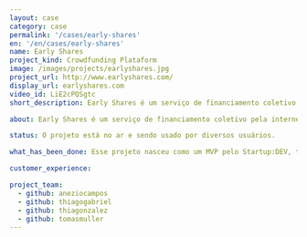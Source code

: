 ```yaml
---
layout: case
category: case
permalink: '/cases/early-shares'
en: '/en/cases/early-shares'
name: Early Shares
project_kind: Crowdfunding Plataform
image: /images/projects/earlyshares.jpg
project_url: http://www.earlyshares.com/
display_url: earlyshares.com
video_id: LiE2cPQSgtc
short_description: Early Shares é um serviço de financiamento coletivo pela internet que conecta empresários que procuram vender participações do seu negócio com pessoas que querem se transformar em investidor.

about: Early Shares é um serviço de financiamento coletivo pela internet que conecta empresários que procuram vender participações do seu negócio com pessoas que querem se transformar em investidor.

status: O projeto está no ar e sendo usado por diversos usuários.

what_has_been_done: Esse projeto nasceu como um MVP pelo Startup:DEV, teve seu desenvolvimento continuado, e hoje está concluído. É um bom exemplo de alguém que lançou sua ideia com a gente e escolheu manter seu projeto nas mãos dos nossos profissionais.

customer_experience:

project_team:
  - github: aneziocampos
  - github: thiagogabriel
  - github: thiagonzalez
  - github: tomasmuller
---
```

